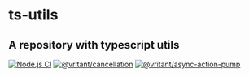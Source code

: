 # ts-utils

## A repository with typescript utils

[![Node.js CI](https://github.com/vritant24/ts-utils/actions/workflows/pr-validation.yml/badge.svg?branch=main)](https://github.com/vritant24/ts-utils/actions/workflows/pr-validation.yml)
[![@vritant/cancellation](https://img.shields.io/npm/v/@vritant/cancellation?style=flat)](https://www.npmjs.com/package/@vritant/cancellation)
[![@vritant/async-action-pump](https://img.shields.io/npm/v/@vritant/cancellation?style=flat)](https://www.npmjs.com/package/@vritant/cancellation)
